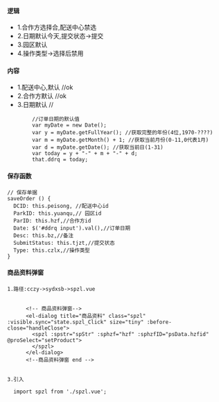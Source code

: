 #### 逻辑
- 1.合作方选择合,配送中心禁选
- 2.日期默认今天,提交状态->提交
- 3.园区默认
- 4.操作类型->选择后禁用
#### 内容
- 1.配送中心,默认 //ok
- 2.合作方默认  //ok
- 3.日期默认 //
```
		//订单日期的默认值
		var myDate = new Date();
		var y = myDate.getFullYear(); //获取完整的年份(4位,1970-????)
		var m = myDate.getMonth() + 1; //获取当前月份(0-11,0代表1月)
		var d = myDate.getDate(); //获取当前日(1-31)
		var today = y + "-" + m + "-" + d;
		that.ddrq = today;
```
#### 保存函数
```
// 保存单据
saveOrder () {
  DCID: this.peisong, //配送中心id
  ParkID: this.yuanqu,// 园区id
  ParID: this.hzf,//合作方id
  Date: $('#ddrq input').val(),//订单日期
  Desc: this.bz,//备注
  SubmitStatus: this.tjzt,//提交状态
  Type: this.czlx,//操作类型
}
```
#### 商品资料弹窗
```
1.路径:cczy->sydxsb->spzl.vue


      <!-- 商品资料弹窗-->
      <el-dialog title="商品资料" class="spzl" :visible.sync="state.spzl_Click" size="tiny" :before-close="handleClose">
        <spzl :spstr="spStr" :sphzf="hzf" :sphzfID="psData.hzfid"  @proSelect="setProduct">
        </spzl>
      </el-dialog>
      <!--商品资料弹窗 end -->


3.引入

  import spzl from './spzl.vue';
      
```